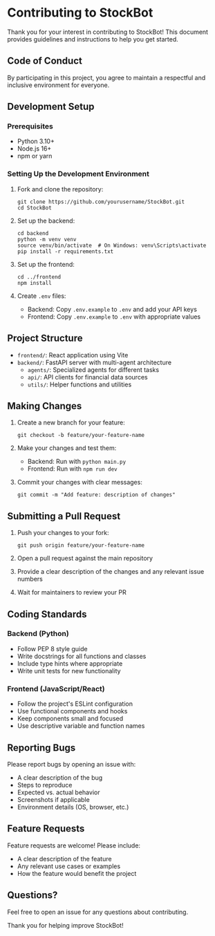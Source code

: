 # Contributing to StockBot

Thank you for your interest in contributing to StockBot! This document provides guidelines and instructions to help you get started.

## Code of Conduct

By participating in this project, you agree to maintain a respectful and inclusive environment for everyone.

## Development Setup

### Prerequisites

- Python 3.10+
- Node.js 16+
- npm or yarn

### Setting Up the Development Environment

1. Fork and clone the repository:
   ```
   git clone https://github.com/yourusername/StockBot.git
   cd StockBot
   ```

2. Set up the backend:
   ```
   cd backend
   python -m venv venv
   source venv/bin/activate  # On Windows: venv\Scripts\activate
   pip install -r requirements.txt
   ```

3. Set up the frontend:
   ```
   cd ../frontend
   npm install
   ```

4. Create `.env` files:
   - Backend: Copy `.env.example` to `.env` and add your API keys
   - Frontend: Copy `.env.example` to `.env` with appropriate values

## Project Structure

- `frontend/`: React application using Vite
- `backend/`: FastAPI server with multi-agent architecture
  - `agents/`: Specialized agents for different tasks
  - `api/`: API clients for financial data sources
  - `utils/`: Helper functions and utilities

## Making Changes

1. Create a new branch for your feature:
   ```
   git checkout -b feature/your-feature-name
   ```

2. Make your changes and test them:
   - Backend: Run with `python main.py`
   - Frontend: Run with `npm run dev`

3. Commit your changes with clear messages:
   ```
   git commit -m "Add feature: description of changes"
   ```

## Submitting a Pull Request

1. Push your changes to your fork:
   ```
   git push origin feature/your-feature-name
   ```

2. Open a pull request against the main repository
3. Provide a clear description of the changes and any relevant issue numbers
4. Wait for maintainers to review your PR

## Coding Standards

### Backend (Python)

- Follow PEP 8 style guide
- Write docstrings for all functions and classes
- Include type hints where appropriate
- Write unit tests for new functionality

### Frontend (JavaScript/React)

- Follow the project's ESLint configuration
- Use functional components and hooks
- Keep components small and focused
- Use descriptive variable and function names

## Reporting Bugs

Please report bugs by opening an issue with:
- A clear description of the bug
- Steps to reproduce
- Expected vs. actual behavior
- Screenshots if applicable
- Environment details (OS, browser, etc.)

## Feature Requests

Feature requests are welcome! Please include:
- A clear description of the feature
- Any relevant use cases or examples
- How the feature would benefit the project

## Questions?

Feel free to open an issue for any questions about contributing.

Thank you for helping improve StockBot!
